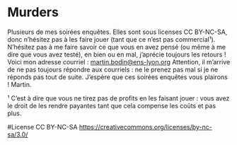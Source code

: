 # Murders
Plusieurs de mes soirées enquêtes.
Elles sont sous licenses CC BY-NC-SA, donc n’hésitez pas à les faire jouer (tant que ce n’est pas commercial¹).
N’hésitez pas à me faire savoir ce que vous en avez pensé (ou même à me dire que vous avez testé), en bien ou en mal, j’aprécie toujours les retours !
Voici mon adresse courriel : martin.bodin@ens-lyon.org
Attention, il m’arrive de ne pas toujours répondre aux courriels : ne le prenez pas mal si je ne réponds pas tout de suite.
J’espère que ces soirées enquêtes vous plairons !
Martin.

¹ C’est à dire que vous ne tirez pas de profits en les faisant jouer : vous avez le droit de les rendre payantes tant que cela compense les coûts et pas plus.

#License
CC BY-NC-SA
https://creativecommons.org/licenses/by-nc-sa/3.0/

